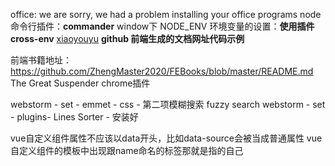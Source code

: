 office: we are sorry, we had a problem installing your office programs
node命令行插件：**commander**
window下 NODE_ENV 环境变量的设置：**使用插件cross-env**
[xiaoyouyu](https://github.com/xiaoyouyu) **github 前端生成的文档网址代码示例**

前端书籍地址：https://github.com/ZhengMaster2020/FEBooks/blob/master/README.md
The Great Suspender chrome插件

webstorm - set - emmet - css - 第二项模糊搜索 fuzzy search
webstorm - set - plugins- Lines Sorter - 安装好 

vue自定义组件属性不应该以data开头，比如data-source会被当成普通属性
vue自定义组件的模板中出现跟name命名的标签那就是指的自己
